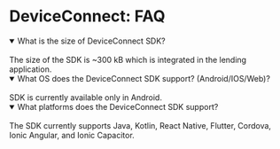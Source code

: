 # DeviceConnect: FAQ

<details open>
<summary>What is the size of DeviceConnect SDK?</summary>
<br>
The size of the SDK is ~300 kB which is integrated in the lending application.
</details>

<details open>
<summary>What OS does the DeviceConnect SDK support? (Android/IOS/Web)?</summary>
<br>
SDK is currently available only in Android.
</details>


<details open>
<summary>What platforms does the DeviceConnect SDK support?</summary>
<br>
The SDK currently supports Java, Kotlin, React Native, Flutter, Cordova, Ionic Angular, and Ionic Capacitor.
</details>
